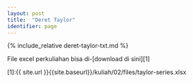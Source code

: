 ```yaml
---
layout: post 
title:  "Deret Taylor"
identifier: page 
---
```


{% include_relative deret-taylor-txt.md %}

File excel perkuliahan bisa  di-[download di sini][1]

[1]:{{ site.url }}{{site.baseurl}}/kuliah/02/files/taylor-series.xlsx